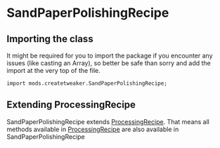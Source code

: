 # SandPaperPolishingRecipe

## Importing the class

It might be required for you to import the package if you encounter any issues (like casting an Array), so better be safe than sorry and add the import at the very top of the file.
```zenscript
import mods.createtweaker.SandPaperPolishingRecipe;
```


## Extending ProcessingRecipe

SandPaperPolishingRecipe extends [ProcessingRecipe](/mods/createtweaker/ProcessingRecipe). That means all methods available in [ProcessingRecipe](/mods/createtweaker/ProcessingRecipe) are also available in SandPaperPolishingRecipe

